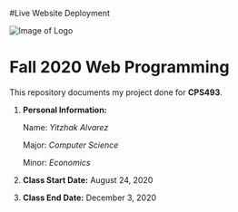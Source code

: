 #Live Website Deployment



![Image of Logo](https://www.newpaltz.edu/media/identity/logos/newpaltzlogo.jpg)

# Fall 2020 Web Programming

This repository documents my project done for **CPS493**.

1. **Personal Information:**

    Name: *Yitzhak Alvarez*
  
    Major: *Computer Science*
    
    Minor: *Economics*
    
2. **Class Start Date:** August 24, 2020

3. **Class End Date:** December 3, 2020
